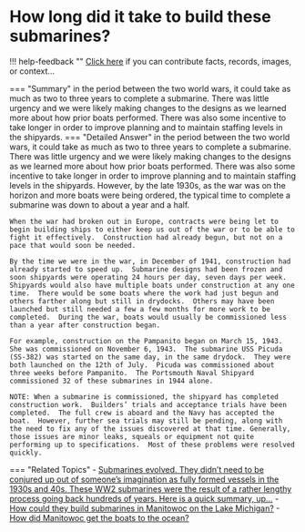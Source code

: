 # How long did it take to build these submarines?

!!! help-feedback ""
    <a href="/feedback/" data-feedback-link>Click here</a>
    if you can contribute facts, records, images, or context…

<a id="summary"></a>
=== "Summary"
    in the period between the two world wars, it could take as much as two to three years to complete a submarine. There was little urgency and we were likely making changes to the designs as we learned more about how prior boats performed. There was also some incentive to take longer in order to improve planning and to maintain staffing levels in the shipyards.
=== "Detailed Answer"
    in the period between the two world wars, it could take as much as two to three years to complete a submarine.  There was little urgency and we were likely making changes to the designs as we learned more about how prior boats performed.  There was also some incentive to take longer in order to improve planning and to maintain staffing levels in the shipyards.  However, by the late 1930s, as the war was on the horizon and more boats were being ordered, the typical time to complete a submarine was down to about a year and a half.

    When the war had broken out in Europe, contracts were being let to begin building ships to either keep us out of the war or to be able to fight it effectively.  Construction had already begun, but not on a pace that would soon be needed.

    By the time we were in the war, in December of 1941, construction had already started to speed up.  Submarine designs had been frozen and soon shipyards were operating 24 hours per day, seven days per week.  Shipyards would also have multiple boats under construction at any one time.  There would be some boats where the work had just begun and others farther along but still in drydocks.  Others may have been launched but still needed a few a few months for more work to be completed.  During the war, boats would usually be commissioned less than a year after construction began.

    For example, construction on the Pampanito began on March 15, 1943.  She was commissioned on November 6, 1943.  The submarine USS Picuda (SS-382) was started on the same day, in the same drydock.  They were both launched on the 12th of July.  Picuda was commissioned about three weeks before Pampanito.  The Portsmouth Naval Shipyard commissioned 32 of these submarines in 1944 alone.

    NOTE: When a submarine is commissioned, the shipyard has completed construction work.  Builders’ trials and acceptance trials have been completed.  The full crew is aboard and the Navy has accepted the boat.  However, further sea trials may still be pending, along with the need to fix any of the issues discovered at that time. Generally, those issues are minor leaks, squeals or equipment not quite performing up to specifications.  Most of these problems were resolved quickly.
=== "Related Topics"
    - [Submarines evolved. They didn’t need to be conjured up out of someone’s imagination as fully formed vessels in the 1930s and 40s. These WW2 submarines were the result of a rather lengthy process going back hundreds of years. Here is a quick summary, up…](./submarines-evolved-they-didnt-need-to-be-conjured-up-out-of-someones-imagination.md#summary)
    - [How could they build submarines in Manitowoc on the Lake Michigan?](./how-could-they-build-submarines-in-manitowoc-on-the-lake-michigan.md#summary)
    - [How did Manitowoc get the boats to the ocean?](./how-did-manitowoc-get-the-boats-to-the-ocean.md#summary)